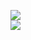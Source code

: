 [![](https://img.shields.io/badge/Made%20With-Github%20Spray-lightgrey.svg?style=for-the-badge&logo=github)](https://github.com/Annihil/github-spray#7126)  
[![](https://i.imgur.com/2DrTn0Z.gif)](https://github.com/Annihil/github-spray)
